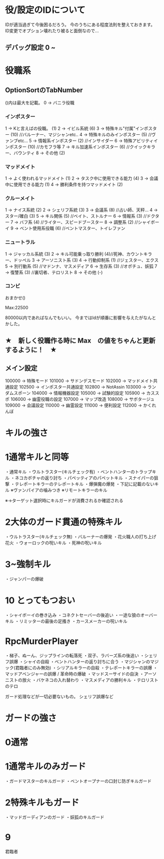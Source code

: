 # 役/設定のIDについて

IDが適当過ぎて今後困るだろう。
今のうちにある程度法則を整えておきます。
ID変更でオプション壊れたり被ると面倒なので...

## デバッグ設定 0 ~ 

# 役職系
## OptionSortのTabNumber
()内は最大を記載。
0 → バニラ役職

### インポスター
1 → Kと言えばの役職。 (1)
2 → イビル系統 (6)
3 → 特殊キル"付属"インポスター (10) //バルーナー、マジシャンetc..
4 → 特殊キルのみインポスター (5) //ヴァンブetc...
5 → 情報系インポスター (2) //インサイダー
6 → 特殊アビリティインポスター (10) //カモフラ等
7 → キル加速系インポスター (6) //クイックキラー、バウンティ
8 → その他 (2)

### マッドメイト
1 → よく使われるマッドメイト (1)
2 → タスク中に使用できる能力 (4)
3 → 会議中に使用できる能力 (1)
4 → 勝利条件を持つマッドメイト (2)

### クルーメイト
1 → ナイス系統 (2)
2 → シェリフ系統 (3)
3 → 会議系 (8) //占い師、天秤...
4 → スター/確白 (3) 
5 → キル関係 (5) //ベイト、ストルナー
6 → 情報系 (3) //ドクター
7 → バフ系 (4) //ライター、スピードブースター
8 → 調整系 (2) //シャイボーイ
9 → ベント使用系役職 (6) //ベントマスター、トイレファン

### ニュートラル
1 → ジャッカル系統 (3)
2 → キル可能乗っ取り勝利 (4)//死神、カウントキラー、ドッペル
3 → アーソニスト系 (3)
4 → 行動抑制系 (1) //ジェスター、エクス
5 → 別行動系 (5) //マドンナ、マスメディア
6 → 生存系 (3) //オポチュ、妖狐
7 → 復讐系 (3) //裏切者、テロリスト
8 → その他 (-)

### コンビ
おまかせ()

Max:22500

80000以内であればなんでもいい。
今まではIdが順番に影響を与えたがなんとかした。

## ★　新しく役職作る時に Max　の値をちゃんと更新するように！　★

## メイン設定
100000 → 特殊モード
101000 → サドンデスモード
102000 → マッドメイト共通設定
102500 → インポスター共通設定
102800 → NotAssin
103000 → ランダムスポーン
104000 → 情報機器設定
105000 → 試験的設定
105900 → カススポ
106000 → 幽霊役職の設定
107000 → マップ改造
108000 → サボタージュ
109000 → 会議設定
110000 → 幽霊設定
111000 → 便利設定
112000 → かくれんぼ





# キルの強さ
# 1通常キルと同等
・通常キル
・ウルトラスター(キルチェック有)
・ベントハンターのトラップキル
・ネコカボチャの返り討ち
・パペッティアのパペットキル
・スナイパーの狙撃
・テレポートキラーのテレポートキル
・爆弾魔の爆発
・下記に記載のないキル
※ヴァンパイアの噛みつき
※リモートキラーのキル

※→ターゲット選択時にキルガードが消費されるか確認される

# 2大体のガード貫通の特殊キル
・ウルトラスター(キルチェック無)
・バルーナーの爆発
・花火職人の打ち上げ花火
・ウォーロックの呪いキル
・死神の呪いキル

# 3~強制キル
・ジャンパーの爆破

# 10 とってもつおい
・シャイボーイの巻き込み
・コネクトセーバーの後追い
・一途な狼のオーバーキル
・リミッターの最後の足搔き
・カースメーカーの呪いキル

# RpcMurderPlayer
・梯子、ぬーん、ジップラインの転落死
・双子、ラバーズ系の後追い
・シェリフ誤爆
・シャイの自殺
・ベントハンターの返り討ちに合う
・マジシャンのマジック(君臨者にのみ無効)
・シリアルキラーの自殺
・テレポートキラーの誤爆
・マッドアベンジャーの誤爆 / 革命時の爆破
・マッドスーサイドの自決
・アーソニストの放火
・バケネコの入れ替わり
・マスメディアの勝利キル
・テロリストのテロ

ガード処理などが一切必要ないもの。
シェリフ誤爆など

# ガードの強さ
# 0通常

# 1通常キルのみガード
・ガードマスターのキルガード
・ベントオープナーの口封じ防ぎキルガード

# 2特殊キルもガード
・マッドガーディアンのガード
・妖狐のキルガード

# 9
君臨者

